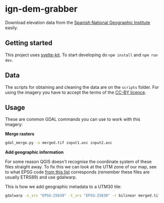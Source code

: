 # ign-dem-grabber

Download elevation data from the [Spanish National Geographic Institute](https://centrodedescargas.cnig.es/CentroDescargas/index.jsp) easily.

## Getting started

This project uses [svelte-kit](https://github.com/sveltejs/kit). To start developing do `npm install` and `npm run dev`.

## Data

The scripts for obtaining and cleaning the data are on the `scripts` folder. For using the imagery you have to accept the terms of the [CC-BY licence](https://www.ign.es/resources/licencia/Condiciones_licenciaUso_IGN.pdf).

## Usage

These are common GDAL commands you can use to work with this imagery:

**Merge rasters**

```bash
gdal_merge.py -o merged.tif input1.asc input2.asc
```

**Add geographic information**

For some reason QGIS doesn't recognise the coordinate system of these files straight away. To fix this we can look at the UTM zone of our map, see to what EPSG code [from this list](http://www.juntadeandalucia.es/medioambiente/site/rediam/menuitem.04dc44281e5d53cf8ca78ca731525ea0/?vgnextoid=2a412abcb86a2210VgnVCM1000001325e50aRCRD&lr=lang_es) corresponds (remember these files are usually ETRS89) and use gdalwarp.

This is how we add geographic metadata to a UTM30 tile:

```bash
gdalwarp -s_srs "EPSG:25830" -t_srs "EPSG:25830" -r bilinear merged.tif reprojected.tif
```
